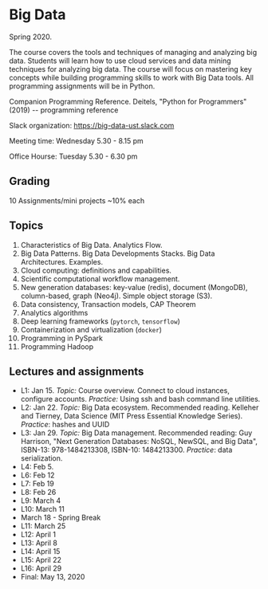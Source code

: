 # Big Data

Spring 2020.

The course covers the tools and techniques of managing and analyzing big data. 
Students will learn how to use cloud services and data mining techniques for analyzing big data.
The course will focus on mastering key concepts while building programming skills to work with Big Data tools. 
All programming assignments will be in Python.

Companion Programming Reference.  Deitels, "Python for Programmers" (2019) -- programming reference 

Slack organization: https://big-data-ust.slack.com

Meeting time: Wednesday 5.30 - 8.15 pm

Office Hourse: Tuesday 5.30 - 6.30 pm

## Grading 
10 Assignments/mini projects ~10% each

## Topics 
1. Characteristics of Big Data. Analytics Flow. 
2. Big Data Patterns. Big Data Developments Stacks. Big Data Architectures. Examples.
3. Cloud computing: definitions and capabilities. 
4. Scientific computational workflow management. 
6. New generation databases: key-value (redis), document (MongoDB), column-based, graph (Neo4j). Simple object storage (S3).
7. Data consistency, Transaction models, CAP Theorem
8. Analytics algorithms
9. Deep learning frameworks (`pytorch`, `tensorflow`)
9. Containerization and virtualization (`docker`)
9. Programming in PySpark
10. Programming Hadoop

## Lectures and assignments 
* L1: Jan 15. *Topic:* Course overview. Connect to cloud instances, configure accounts. *Practice:* Using ssh and bash command line utilities.
* L2: Jan 22. *Topic:* Big Data ecosystem.  Recommended reading. Kelleher and Tierney, Data Science (MIT Press Essential Knowledge Series). *Practice*: hashes and UUID
* L3: Jan 29. *Topic:* Big Data management.  Recommended reading: Guy Harrison, "Next Generation Databases: NoSQL, NewSQL, and Big Data", ISBN-13: 978-1484213308, ISBN-10: 1484213300. *Practice*: data serialization. 
* L4: Feb 5.
* L6: Feb 12
* L7: Feb 19
* L8: Feb 26
* L9: March 4
* L10: March 11
* March 18 - Spring Break
* L11: March 25
* L12: April 1
* L13: April 8
* L14: April 15
* L15: April 22 
* L16: April 29
* Final: May 13, 2020
